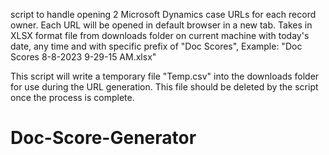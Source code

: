 script to handle opening 2 Microsoft Dynamics case URLs for each record owner. Each URL will be opened in default browser in a new tab.
Takes in XLSX format file from downloads folder on current machine with today's date, any time and with specific prefix of "Doc Scores", Example: "Doc Scores 8-8-2023 9-29-15 AM.xlsx"

This script will write a temporary file "Temp.csv" into the downloads folder for use during the URL generation. This file should be deleted by the script once the process is complete. 


# Doc-Score-Generator
